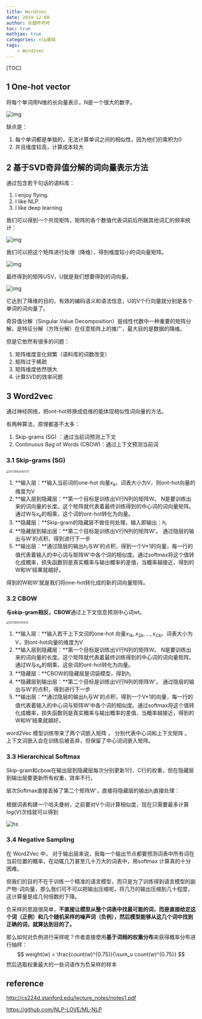 ```yaml
---
title: Word2vec
date: 2019-12-08
author: 长腿咚咚咚
toc: true
mathjax: true
categories: nlp基础
tags:
	- Word2vec
---
```




[TOC]



## 1 One-hot vector

将每个单词用N维的长向量表示，N是一个很大的数字。



![img](word2vec/v2-4e2374fcb759404e1c16f56662093c9d_b.jpg)



缺点是：

1. 每个单词都是单独的，无法计算单词之间的相似性，因为他们的乘积为0
2. 并且维度较高，计算成本较大





## 2 基于SVD奇异值分解的词向量表示方法

通过包含若干句话的语料库：

1. I enjoy flying. 
2. I like NLP. 
3. I like deep learning

我们可以得到一个共现矩阵，矩阵的各个数值代表词前后所跟其他词汇的频率统计：



![img](word2vec/v2-c1864b26d102c8c63bf6bac88e769250_b.jpg)

我们可以把这个矩阵进行处理（降维），得到维度较小的词向量矩阵。

![img](word2vec/v2-1e6a5951b66d4f78ae26fef9b8b7e5ca_b.jpg)

最终得到的矩阵USV，U就是我们想要得到的词向量。

![img](word2vec/v2-6eb166d15516ea5bf488c357e88a0dda_b.jpg)

它达到了降维的目的，有效的编码语义和语法信息，U的V个行向量就分别是各个单词的词向量了。



奇异值分解（Singular Value Decomposition）是线性代数中一种重要的矩阵分解，是特征分解（方阵分解）在任意矩阵上的推广，最大目的是数据的降维。



但是它依然有很多的问题：

1. 矩阵维度变化频繁（语料库的词数改变）
2. 矩阵过于稀疏
3. 矩阵维度依然很大
4. 计算SVD的效率问题

## 3 Word2vec

通过神经网络，把ont-hot转换成低维的能体现相似性词向量的方法。

有两种算法，原理都差不太多：

1. Skip-grams (SG) ：通过当前词预测上下文
2. Continuous Bag of Words (CBOW)：通过上下文预测当前词



### 3.1 Skip-grams (SG)

<img src="word2vec/1575882450737.png" alt="1575882450737" style="zoom: 50%;" />

1. **输入层：**输入当前词的one-hot 向量$x_{k}$。词表大小为V，则ont-hot向量的维度为V
2. **输入层到隐藏层：**第一个目标是训练出V行N列的矩阵W。 N是要训练出来的词向量的长度。这个矩阵就代表着最终训练得到的中心词的词向量矩阵。通过W与$x_k$的相乘，这个词的ont-hot转化为向量。
3. **隐藏层：**Skip-gram的隐藏层不做任何处理，输入即输出：$h_i$
4. **隐藏层到输出层：**第二个目标是训练出V行N列的矩阵W'。 通过隐层的输出与W'的点积，得到进行下一步
5. **输出层：**通过隐层的输出$h_i$与W'的点积，得到一个V*1的向量，每一行的值代表着输入的中心词与矩阵W’中各个词的相似度。通过softmax将这个值转化成概率，损失函数则是真实概率与输出概率的差值，当概率越接近，得到的W和W’结果就越好。

得到的W和W’就是我们将one-hot转化成的新的词向量矩阵。





### 3.2 CBOW

**与skip-gram相反，CBOW**通过上下文信息预测中心词wt。

<img src="word2vec/1575883141332.png" alt="1575883141332" style="zoom: 50%;" />

1. **输入层：**输入若干上下文词的one-hot 向量$x_{1k},x_{2k},...,x_{Ck}$。词表大小为V，则ont-hot向量的维度为V
2. **输入层到隐藏层：**第一个目标是训练出V行N列的矩阵W。 N是要训练出来的词向量的长度。这个矩阵就代表着最终训练得到的中心词的词向量矩阵。通过W与$x_k$的相乘，这些词的ont-hot转化为向量。
3. **隐藏层：**CBOW的隐藏层是词袋模型，得到$h_{i}$
4. **隐藏层到输出层：**第二个目标是训练出V行N列的矩阵W'。 通过隐层的输出与W'的点积，得到进行下一步
5. **输出层：**通过隐层的输出$h_i$与W'的点积，得到一个V*1的向量，每一行的值代表着输入的中心词与矩阵W’中各个词的相似度。通过softmax将这个值转化成概率，损失函数则是真实概率与输出概率的差值，当概率越接近，得到的W和W’结果就越好。



word2Vec 模型训练带来了两个词嵌入矩阵 ， 分别代表中心词和上下文矩阵 。 上下文词嵌入会在训练后被丢弃，但保留了中心词词嵌入矩阵。



### 3.3 Hierarchical Softmax

Skip-gram和cbow在输出层到隐藏层每次分别更新1行、C行的权重，但在隐藏层到输出层要更新所有权重，效率不行。

层次Softmax直接丢掉了第二个矩阵W'，直接将隐藏层的输出$h_{i}$直接处理：

根据词表构建一个哈夫曼树，之前要对V个词计算相似度，现在只需要最多计算$log(V)$次线就可以得到

![hs](word2vec/hs.png)

### 3.4 Negative Sampling

在 Word2Vec 中， 对于输出层来说，我每一个输出节点都要预测词表中所有词在当前位置的概率，在动辄几万甚至几十万大的词表中，用softmax 计算真的十分困难。 

但我们的目的不在于训练一个精准的语言模型，而只是为了训练得到语言模型的副产物-词向量，那么我们可不可以把输出压缩呢，将几万的输出压缩到几十程度，这计算量是成几何倍数的下降。

负采样的思路很简单，**不直接让模型从整个词表中找最可能的词，而是直接给定这个词（正例）和几个随机采样的噪声词（负例），然后模型能够从这几个词中找到正确的词，就算达到目的了。**

那么如何对负例进行采样呢？作者直接使用**基于词频的权重分布**来获得概率分布进行抽样：
$$
weight(w) = \frac{count(w)^{0.75}}{\sum_u count(w)^{0.75}}
$$
然后选取权重最大的一些词语作为负采样的样本

## reference

http://cs224d.stanford.edu/lecture_notes/notes1.pdf

https://github.com/NLP-LOVE/ML-NLP